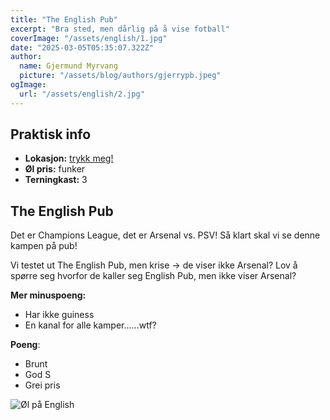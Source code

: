 ```yaml
---
title: "The English Pub"
excerpt: "Bra sted, men dårlig på å vise fotball"
coverImage: "/assets/english/1.jpg"
date: "2025-03-05T05:35:07.322Z"
author:
  name: Gjermund Myrvang
  picture: "/assets/blog/authors/gjerrypb.jpeg"
ogImage:
  url: "/assets/english/2.jpg"
---
```


## Praktisk info

- **Lokasjon:** [trykk meg!](https://www.google.com/maps/place//data=!4m2!3m1!1s0x4652530de8394c1d:0xe8971e9433d69301?sa=X&ved=1t:8290&ictx=111)
- **Øl pris:** funker
- **Terningkast:** 3

## The English Pub

Det er Champions League, det er Arsenal vs. PSV! Så klart skal vi se denne kampen på pub!

Vi testet ut The English Pub, men krise -> de viser ikke Arsenal? Lov å spørre seg hvorfor de kaller seg English Pub, men ikke viser Arsenal? 

**Mer minuspoeng:**
- Har ikke guiness
- En kanal for alle kamper......wtf?

**Poeng**:
- Brunt
- God S
- Grei pris

![Øl på English](/assets/english/2.jpg)